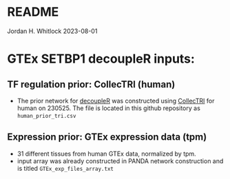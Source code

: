 README
================
Jordan H. Whitlock
2023-08-01

# GTEx SETBP1 decoupleR inputs:

## TF regulation prior: CollecTRI (human)

-   The prior network for
    [decoupleR](https://saezlab.github.io/decoupleR/) was constructed
    using [CollecTRI](https://github.com/saezlab/CollecTRI) for human
    on 230525. The file is located in this github repository as
    `human_prior_tri.csv`

## Expression prior: GTEx expression data (tpm)

-   31 different tissues from human GTEx data, normalized by tpm.
-   input array was already constructed in PANDA network construction
    and is titled `GTEx_exp_files_array.txt`
